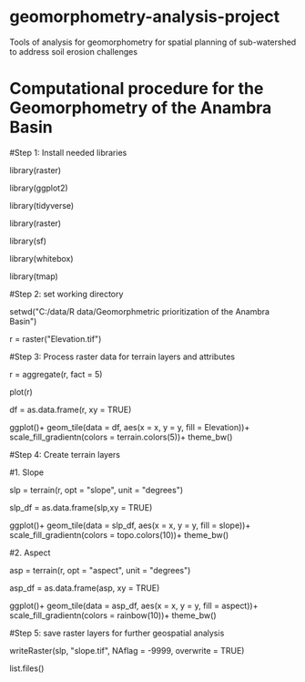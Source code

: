 # geomorphometry-analysis-project
Tools of analysis for geomorphometry for spatial planning of sub-watershed to address soil erosion challenges

# Computational procedure for the Geomorphometry of the Anambra Basin

#Step 1: Install needed libraries

library(raster)

library(ggplot2)

library(tidyverse)

library(raster)

library(sf)

library(whitebox)

library(tmap)


#Step 2: set working directory


setwd("C:/data/R data/Geomorphmetric prioritization of the Anambra Basin")

r = raster("Elevation.tif")

#Step 3: Process raster data for terrain layers and attributes

r = aggregate(r, fact = 5)

plot(r)

df = as.data.frame(r, xy = TRUE)

ggplot()+
  geom_tile(data = df, aes(x = x, y = y, fill = Elevation))+
  scale_fill_gradientn(colors = terrain.colors(5))+
  theme_bw()


#Step 4: Create terrain layers

#1. Slope

slp = terrain(r, opt = "slope", unit = "degrees")

slp_df = as.data.frame(slp,xy = TRUE)

ggplot()+
  geom_tile(data = slp_df, aes(x = x, y = y, fill = slope))+
  scale_fill_gradientn(colors = topo.colors(10))+
  theme_bw()

#2. Aspect

asp = terrain(r, opt = "aspect", unit = "degrees")

asp_df = as.data.frame(asp, xy = TRUE)

ggplot()+
  geom_tile(data = asp_df, aes(x = x, y = y, fill = aspect))+
  scale_fill_gradientn(colors = rainbow(10))+
  theme_bw()

#Step 5: save raster layers for further geospatial analysis

writeRaster(slp, "slope.tif", NAflag = -9999, overwrite = TRUE)

list.files()
